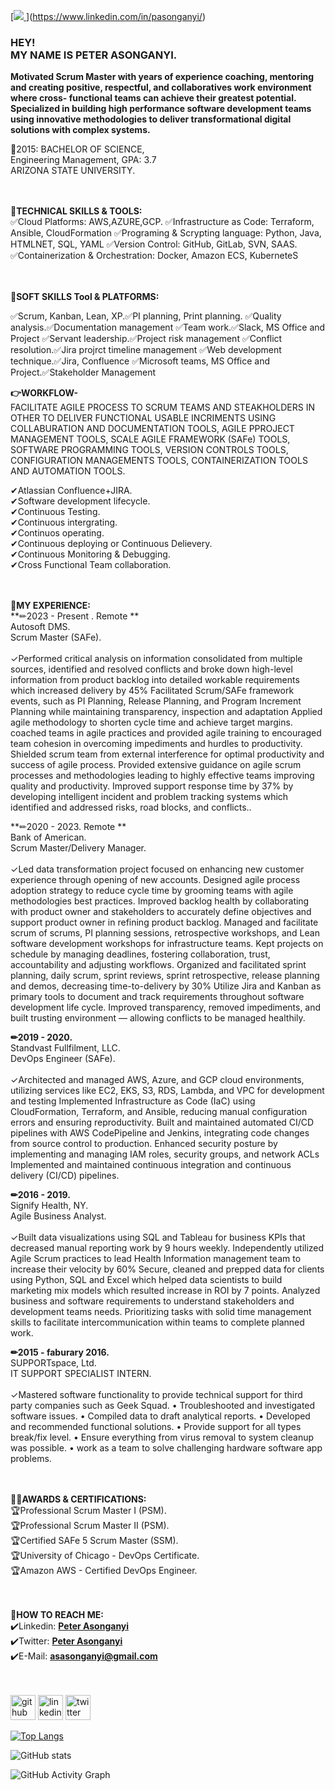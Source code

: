 [[![](https://i.pinimg.com/originals/ff/d8/ec/ffd8ec1b52077a620112a4f5870fb9a7.jpg)
](https://github.com/peter60626)](https://www.linkedin.com/in/pasonganyi/)
### HEY! <br> MY NAME IS PETER ASONGANYI.

**Motivated Scrum Master with years of experience coaching, mentoring and creating positive, respectful, and collaboratives work environment where cross- functional teams can achieve their greatest potential. Specialized in building high performance software development teams using innovative methodologies to deliver transformational digital solutions with complex systems.** <br>

  
📗2015: BACHELOR OF SCIENCE, <br>
  Engineering Management, GPA: 3.7 <br>
  ARIZONA STATE UNIVERSITY. <br>
  

**<br><br>🎡TECHNICAL SKILLS & TOOLS:** <br>
✅Cloud Platforms: AWS,AZURE,GCP.
✅Infrastructure as Code: Terraform, Ansible, CloudFormation
✅Programing & Scrypting language: Python, Java, HTMLNET, SQL, YAML
✅Version Control: GitHub, GitLab, SVN, SAAS.
✅Containerization & Orchestration: Docker, Amazon ECS, KuberneteS


**<br><br>🎡SOFT SKILLS Tool & PLATFORMS:** <br>

✅Scrum, Kanban, Lean, XP.✅PI planning, Print planning.
✅Quality analysis.✅Documentation management
✅Team work.✅Slack, MS Office and Project
✅Servant leadership.✅Project risk management
✅Conflict resolution.✅Jira projrct timeline management
✅Web development technique.✅Jira, Confluence
✅Microsoft teams, MS Office and Project.✅Stakeholder Management


**👉WORKFLOW-** <br>
FACILITATE AGILE PROCESS TO SCRUM TEAMS AND STEAKHOLDERS IN OTHER TO DELIVER FUNCTIONAL USABLE INCRIMENTS USING COLLABURATION AND DOCUMENTATION TOOLS, AGILE PPROJECT MANAGEMENT TOOLS, SCALE AGILE FRAMEWORK (SAFe) TOOLS, SOFTWARE PROGRAMMING TOOLS, VERSION CONTROLS TOOLS, CONFIGURATION MANAGEMENTS TOOLS, CONTAINERIZATION TOOLS AND AUTOMATION TOOLS. <br>

✔Atlassian Confluence+JIRA.<br>
✔Software development lifecycle.<br>
✔Continuous Testing.<br>
✔Continuous intergrating.<br>
✔Continuos operating.<br>
✔Continuous deploying or Continuous Delievery.<br>
✔Continuous Monitoring & Debugging.<br>
✔Cross Functional Team collaboration.<br>


**<br><br>🎡MY EXPERIENCE:**<br>
**✏2023 - Present . Remote ** <br> Autosoft DMS. <br> Scrum Master (SAFe). <br>
<br> ✓Performed critical analysis on information consolidated from multiple sources, identified and resolved conflicts and broke down high-level information from product backlog into detailed workable requirements which increased delivery by 45%
Facilitated Scrum/SAFe framework events, such as PI Planning, Release Planning, and Program Increment Planning while maintaining transparency, inspection and adaptation
Applied agile methodology to shorten cycle time and achieve target margins. coached teams in agile practices and provided agile training to encouraged team cohesion in overcoming impediments and hurdles to productivity.
Shielded scrum team from external interference for optimal productivity and success of agile process.
Provided extensive guidance on agile scrum processes and methodologies leading to highly effective teams improving quality and productivity. Improved support response time by 37% by developing intelligent incident and problem tracking systems which identified and addressed risks, road blocks, and conflicts..

**✏2020 - 2023. Remote ** <br> Bank of American. <br> Scrum Master/Delivery Manager. <br>
<br> ✓Led data transformation project focused on enhancing new customer experience through opening of new accounts. Designed agile process adoption strategy to reduce cycle time by grooming teams with agile methodologies best practices.
Improved backlog health by collaborating with product owner and stakeholders to accurately define objectives and support product owner in refining product backlog.
Managed and facilitate scrum of scrums, PI planning sessions, retrospective workshops, and Lean software development workshops for infrastructure teams.
Kept projects on schedule by managing deadlines, fostering collaboration, trust, accountability and adjusting workflows.
Organized and facilitated sprint planning, daily scrum, sprint reviews, sprint retrospective, release planning and demos, decreasing time-to-delivery by 30%
Utilize Jira and Kanban as primary tools to document and track requirements throughout software development life cycle.
Improved transparency, removed impediments, and built trusting environment — allowing conflicts to be managed healthily.

**✏2019 -  2020.** <br>Standvast Fullfilment, LLC.<br> DevOps Engineer (SAFe). <br>
<br> ✓Architected and managed AWS, Azure, and GCP cloud environments, utilizing services like EC2, EKS, S3, RDS, Lambda, and VPC for development and testing
Implemented Infrastructure as Code (IaC) using CloudFormation, Terraform, and Ansible, reducing
manual configuration errors and ensuring reproductivity.
Built and maintained automated CI/CD pipelines with AWS CodePipeline and Jenkins, integrating code changes from source control to production.
Enhanced security posture by implementing and managing IAM roles, security groups, and network ACLs
Implemented and maintained continuous integration and continuous delivery (CI/CD) pipelines.

**✏2016 - 2019.** <br> Signify Health, NY.<br>Agile Business Analyst.<br>
<br> ✓Built data visualizations using SQL and Tableau for business KPIs that decreased manual reporting work by 9 hours weekly.
Independently utilized Agile Scrum practices to lead Health Information management team to increase their velocity by 60%
Secure, cleaned and prepped data for clients using Python, SQL and Excel which helped data scientists to build marketing mix models which resulted increase in ROI by 7 points.
Analyzed business and software requirements to understand stakeholders and development teams needs.
Prioritizing tasks with solid time management skills to facilitate intercommunication within teams to complete planned work.


**✏2015 - faburary 2016.** <br>SUPPORTspace, Ltd.<br>IT SUPPORT SPECIALIST INTERN.<br>
<br> ✓Mastered software functionality to provide technical support for third party companies such as Geek Squad. • Troubleshooted and investigated software issues. • Compiled data to draft analytical reports. • Developed and recommended functional solutions. • Provide support for all types break/fix level. • Ensure everything from virus removal to system cleanup was possible. • work as a team to solve challenging hardware software app problems.



**<br><br>👨‍🎓AWARDS & CERTIFICATIONS:** <br>
🏆Professional Scrum Master I (PSM).<br>
🏆Professional Scrum Master II (PSM). <br>
🏆Certified SAFe 5 Scrum Master (SSM). <br>
🏆University of Chicago - DevOps Certificate. <br>
🏆Amazon AWS - Certified DevOps Engineer. <br>



**<br><br>🛑HOW TO REACH ME:**<br>
✔️Linkedin: **[Peter Asonganyi](https://www.linkedin.com/in/pasonganyi/)<br>**
✔️Twitter: **[Peter Asonganyi](https://twitter.com/pasonganyi)<br>**
✔️E-Mail: **asasonganyi@gmail.com<br>**



<br><br>[<img src='https://cdn.jsdelivr.net/npm/simple-icons@3.0.1/icons/github.svg' alt='github' height='40'>](https://github.com/peter60626)  [<img src='https://cdn.jsdelivr.net/npm/simple-icons@3.0.1/icons/linkedin.svg' alt='linkedin' height='40'>](https://www.linkedin.com/in/pasonganyi/) [<img src='https://cdn.jsdelivr.net/npm/simple-icons@3.0.1/icons/twitter.svg' alt='twitter' height='40'>](https://twitter.com/pasonganyi)


[![Top Langs](https://github-readme-stats.vercel.app/api/top-langs/?username=peter60626)](https://github.com/anuraghazra/github-readme-stats)

![GitHub stats](https://github-readme-stats.vercel.app/api?username=peter60626&show_icons=true&count_private=true)  

![GitHub Activity Graph](https://activity-graph.herokuapp.com/graph?username=peter60626)  


